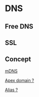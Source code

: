 # DNS

## Free DNS

## SSL

## Concept 

[mDNS](https://ithelp.ithome.com.tw/articles/10242724)

[Apex domain ? ](https://www.easyredir.com/blog/what-is-an-apex-domain/)

[Alias ?](http://www.yanglp.com/posts/2014/04/16/dnsde-aliashe-anameji-lu.html)